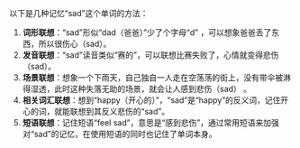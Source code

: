 以下是几种记忆“sad”这个单词的方法：
1. **词形联想**：“sad”形似“dad（爸爸）”少了个字母“d” ，可以想象爸爸丢了东西，所以很伤心（sad）。
2. **发音联想**：“sad”读音类似“赛的”，可以联想比赛失败了，心情就变得悲伤（sad）。
3. **场景联想**：想象一个下雨天，自己独自一人走在空荡荡的街上，没有带伞被淋得湿透，此时这种失落无助的场景，就会让人感到悲伤（sad） 。
4. **相关词汇联想**：想到“happy（开心的）”，“sad”是“happy”的反义词，记住开心的词，就能联想到其反义悲伤的“sad”。 
5. **短语联想**：记住短语“feel sad”，意思是“感到悲伤”，通过常用短语来加强对“sad”的记忆，在使用短语的同时也记住了单词本身。 